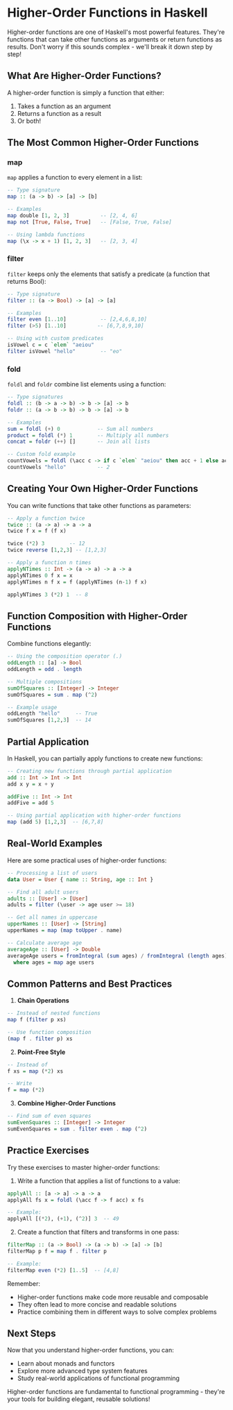 # Higher-Order Functions in Haskell

Higher-order functions are one of Haskell's most powerful features. They're functions that can take other functions as arguments or return functions as results. Don't worry if this sounds complex - we'll break it down step by step!

## What Are Higher-Order Functions?

A higher-order function is simply a function that either:
1. Takes a function as an argument
2. Returns a function as a result
3. Or both!

## The Most Common Higher-Order Functions

### map

`map` applies a function to every element in a list:

```haskell
-- Type signature
map :: (a -> b) -> [a] -> [b]

-- Examples
map double [1, 2, 3]          -- [2, 4, 6]
map not [True, False, True]   -- [False, True, False]

-- Using lambda functions
map (\x -> x + 1) [1, 2, 3]   -- [2, 3, 4]
```

### filter

`filter` keeps only the elements that satisfy a predicate (a function that returns Bool):

```haskell
-- Type signature
filter :: (a -> Bool) -> [a] -> [a]

-- Examples
filter even [1..10]           -- [2,4,6,8,10]
filter (>5) [1..10]          -- [6,7,8,9,10]

-- Using with custom predicates
isVowel c = c `elem` "aeiou"
filter isVowel "hello"        -- "eo"
```

### fold

`foldl` and `foldr` combine list elements using a function:

```haskell
-- Type signatures
foldl :: (b -> a -> b) -> b -> [a] -> b
foldr :: (a -> b -> b) -> b -> [a] -> b

-- Examples
sum = foldl (+) 0            -- Sum all numbers
product = foldl (*) 1        -- Multiply all numbers
concat = foldr (++) []       -- Join all lists

-- Custom fold example
countVowels = foldl (\acc c -> if c `elem` "aeiou" then acc + 1 else acc) 0
countVowels "hello"          -- 2
```

## Creating Your Own Higher-Order Functions

You can write functions that take other functions as parameters:

```haskell
-- Apply a function twice
twice :: (a -> a) -> a -> a
twice f x = f (f x)

twice (*2) 3        -- 12
twice reverse [1,2,3] -- [1,2,3]

-- Apply a function n times
applyNTimes :: Int -> (a -> a) -> a -> a
applyNTimes 0 f x = x
applyNTimes n f x = f (applyNTimes (n-1) f x)

applyNTimes 3 (*2) 1  -- 8
```

## Function Composition with Higher-Order Functions

Combine functions elegantly:

```haskell
-- Using the composition operator (.)
oddLength :: [a] -> Bool
oddLength = odd . length

-- Multiple compositions
sumOfSquares :: [Integer] -> Integer
sumOfSquares = sum . map (^2)

-- Example usage
oddLength "hello"     -- True
sumOfSquares [1,2,3]  -- 14
```

## Partial Application

In Haskell, you can partially apply functions to create new functions:

```haskell
-- Creating new functions through partial application
add :: Int -> Int -> Int
add x y = x + y

addFive :: Int -> Int
addFive = add 5

-- Using partial application with higher-order functions
map (add 5) [1,2,3]  -- [6,7,8]
```

## Real-World Examples

Here are some practical uses of higher-order functions:

```haskell
-- Processing a list of users
data User = User { name :: String, age :: Int }

-- Find all adult users
adults :: [User] -> [User]
adults = filter (\user -> age user >= 18)

-- Get all names in uppercase
upperNames :: [User] -> [String]
upperNames = map (map toUpper . name)

-- Calculate average age
averageAge :: [User] -> Double
averageAge users = fromIntegral (sum ages) / fromIntegral (length ages)
  where ages = map age users
```

## Common Patterns and Best Practices

1. **Chain Operations**
```haskell
-- Instead of nested functions
map f (filter p xs)

-- Use function composition
(map f . filter p) xs
```

2. **Point-Free Style**
```haskell
-- Instead of
f xs = map (*2) xs

-- Write
f = map (*2)
```

3. **Combine Higher-Order Functions**
```haskell
-- Find sum of even squares
sumEvenSquares :: [Integer] -> Integer
sumEvenSquares = sum . filter even . map (^2)
```

## Practice Exercises

Try these exercises to master higher-order functions:

1. Write a function that applies a list of functions to a value:
```haskell
applyAll :: [a -> a] -> a -> a
applyAll fs x = foldl (\acc f -> f acc) x fs

-- Example:
applyAll [(*2), (+1), (^2)] 3  -- 49
```

2. Create a function that filters and transforms in one pass:
```haskell
filterMap :: (a -> Bool) -> (a -> b) -> [a] -> [b]
filterMap p f = map f . filter p

-- Example:
filterMap even (*2) [1..5]  -- [4,8]
```

Remember:
- Higher-order functions make code more reusable and composable
- They often lead to more concise and readable solutions
- Practice combining them in different ways to solve complex problems

## Next Steps

Now that you understand higher-order functions, you can:
- Learn about monads and functors
- Explore more advanced type system features
- Study real-world applications of functional programming

Higher-order functions are fundamental to functional programming - they're your tools for building elegant, reusable solutions! 